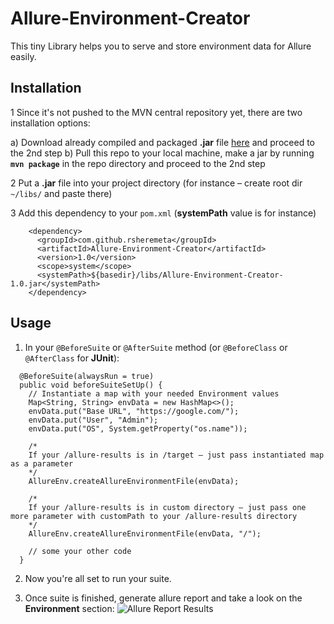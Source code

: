 # Allure-Environment-Creator
This tiny Library helps you to serve and store environment data for Allure easily.

## Installation
1 Since it's not pushed to the MVN central repository yet, there are two installation options:

a) Download already compiled and packaged **.jar** file [here]("https://") and proceed to the 2nd step
b) Pull this repo to your local machine, make a jar by running **`mvn package`** in the repo directory and proceed to the 2nd step

2 Put a **.jar** file into your project directory (for instance – create root dir `~/libs/` and paste there)

3 Add this dependency to your `pom.xml` (**systemPath** value is for instance)
````
    <dependency>
      <groupId>com.github.rsheremeta</groupId>
      <artifactId>Allure-Environment-Creator</artifactId>
      <version>1.0</version>
      <scope>system</scope>
      <systemPath>${basedir}/libs/Allure-Environment-Creator-1.0.jar</systemPath>
    </dependency>
````

## Usage
1. In your ``@BeforeSuite`` or ``@AfterSuite`` method (or ``@BeforeClass`` or ``@AfterClass`` for **JUnit**):
````
  @BeforeSuite(alwaysRun = true)
  public void beforeSuiteSetUp() {
    // Instantiate a map with your needed Environment values
    Map<String, String> envData = new HashMap<>();
    envData.put("Base URL", "https://google.com/");
    envData.put("User", "Admin");
    envData.put("OS", System.getProperty("os.name"));
    
    /*
    If your /allure-results is in /target – just pass instantiated map as a parameter
    */ 
    AllureEnv.createAllureEnvironmentFile(envData);
    
    /*
    If your /allure-results is in custom directory – just pass one more parameter with customPath to your /allure-results directory
    */ 
    AllureEnv.createAllureEnvironmentFile(envData, "/");
    
    // some your other code
  }
````

2. Now you're all set to run your suite.

3. Once suite is finished, generate allure report and take a look on the **Environment** section:
![Allure Report Results](https://ibb.co/3djVmcp)
